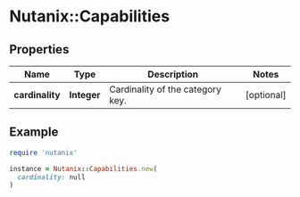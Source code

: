 # Nutanix::Capabilities

## Properties

| Name | Type | Description | Notes |
| ---- | ---- | ----------- | ----- |
| **cardinality** | **Integer** | Cardinality of the category key. | [optional] |

## Example

```ruby
require 'nutanix'

instance = Nutanix::Capabilities.new(
  cardinality: null
)
```


